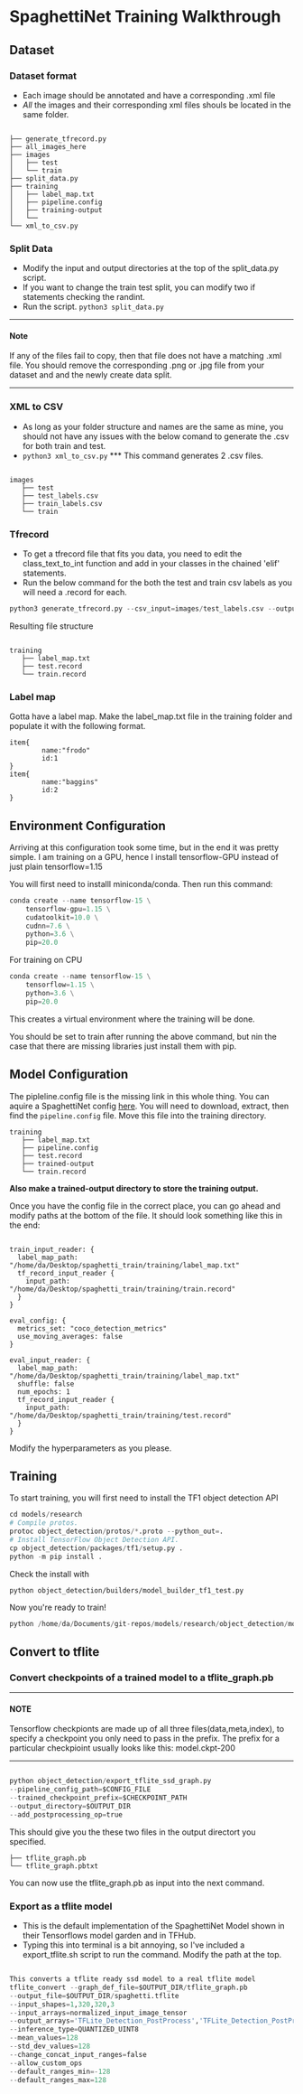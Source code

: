 # SpaghettiNet Training Walkthrough

## Dataset

### Dataset format

* Each image should be annotated and have a corresponding .xml file
* *All* the images and their corresponding xml files shouls be located in the same folder.

``` text

├── generate_tfrecord.py
├── all_images_here
├── images
│   ├── test
│   └── train
├── split_data.py
├── training
│   ├── label_map.txt
│   ├── pipeline.config
│   ├── training-output
│   └──
└── xml_to_csv.py
```

### Split Data

* Modify the input and output directories at the top of the split_data.py script.
* If you want to change the train test split, you can modify two if statements checking the randint.
* Run the script. `python3 split_data.py`

---

#### Note

If any of the files fail to copy, then that file does not have a matching .xml file. You should remove the corresponding .png or .jpg file from your dataset and and the newly create data split.

---

### XML to CSV

* As long as your folder structure and names are the same as mine, you should not have any issues with the below comand to generate the .csv for both train and test.
* `python3 xml_to_csv.py`
*** This command generates 2 .csv files.

``` text

images
   ├── test
   ├── test_labels.csv
   ├── train_labels.csv
   └── train

```

### Tfrecord

* To get a tfrecord file that fits you data, you need to edit the class_text_to_int function and add in your classes in the chained 'elif' statements.
* Run the below command for the both the test and train csv labels as you will need a .record for each.

``` python
python3 generate_tfrecord.py --csv_input=images/test_labels.csv --output_path=training/test.record --image_dir=images/test/

```

Resulting file structure

``` text

training
   ├── label_map.txt
   ├── test.record
   └── train.record

```

### Label map

Gotta have a label map.
Make the label_map.txt file in the training folder and populate it with the following format.

``` Text
item{
        name:"frodo"
        id:1
}
item{
        name:"baggins"
        id:2
}

```

## Environment Configuration

Arriving at this configuration took some time, but in the end it was pretty simple. I am training on a GPU, hence I install tensorflow-GPU instead of just plain tensorflow=1.15

You will first need to installl miniconda/conda. Then run this command:

``` python
conda create --name tensorflow-15 \
    tensorflow-gpu=1.15 \
    cudatoolkit=10.0 \
    cudnn=7.6 \
    python=3.6 \
    pip=20.0
```

For training on CPU

``` python
conda create --name tensorflow-15 \
    tensorflow=1.15 \
    python=3.6 \
    pip=20.0
```

This creates a virtual environment where the training will be done.

You should be set to train after running the above command, but nin the case that there are missing libraries just install them with pip.

## Model Configuration

The pipleline.config file is the missing link in this whole thing. You can aquire a SpaghettiNet config [here](https://github.com/tensorflow/models/blob/master/research/object_detection/g3doc/tf1_detection_zoo.md#pixel-6-edge-tpu-models). You will need to download, extract, then find the ```pipeline.config``` file. Move this file into the training directory.

``` text
training
   ├── label_map.txt
   ├── pipeline.config
   ├── test.record
   ├── trained-output
   └── train.record
```

**Also make a trained-output directory to store the training output.**

Once you have the config file in the correct place, you can go ahead and modify paths at the bottom of the file. It should look something like this in the end:

``` Text

train_input_reader: {
  label_map_path: "/home/da/Desktop/spaghetti_train/training/label_map.txt"
  tf_record_input_reader {
    input_path: "/home/da/Desktop/spaghetti_train/training/train.record"
  }
}

eval_config: {
  metrics_set: "coco_detection_metrics"
  use_moving_averages: false
}

eval_input_reader: {
  label_map_path: "/home/da/Desktop/spaghetti_train/training/label_map.txt"
  shuffle: false
  num_epochs: 1
  tf_record_input_reader {
    input_path: "/home/da/Desktop/spaghetti_train/training/test.record"
  }
}

```

Modify the hyperparameters as you please.

## Training

To start training, you will first need to install the TF1 object detection API

``` python
cd models/research
# Compile protos.
protoc object_detection/protos/*.proto --python_out=.
# Install TensorFlow Object Detection API.
cp object_detection/packages/tf1/setup.py .
python -m pip install .

```

Check the install with
```
python object_detection/builders/model_builder_tf1_test.py
```

Now you're ready to train!
``` python
python /home/da/Documents/git-repos/models/research/object_detection/model_main.py --model_dir=/home/da/Desktop/spaghetti_train/training/training-output/ --pipeline_config_path=/home/da/Desktop/spaghetti_train/training/pipeline.config

```

## Convert to tflite

### Convert checkpoints of a trained model to a tflite_graph.pb

---

#### NOTE

Tensorflow checkpionts are made up of all three files(data,meta,index), to specify a checkpoint you only need to pass in the prefix. The prefix for a particular checkpioint usually looks like this: model.ckpt-200

---

``` python

python object_detection/export_tflite_ssd_graph.py 
--pipeline_config_path=$CONFIG_FILE 
--trained_checkpoint_prefix=$CHECKPOINT_PATH 
--output_directory=$OUTPUT_DIR 
--add_postprocessing_op=true
```

This should give you the these two files in the output directort you specified.

``` text
├── tflite_graph.pb
└── tflite_graph.pbtxt

```

You can now use the tflite_graph.pb as input into the next command.

### Export as a tflite model

* This is the default implementation of the SpaghettiNet Model shown in their Tensorflows model garden and in TFHub. 
* Typing this into terminal is a bit annoying, so I've included a export_tflite.sh script to run the command. Modify the path at the top.

``` python

This converts a tflite ready ssd model to a real tflite model
tflite_convert --graph_def_file=$OUTPUT_DIR/tflite_graph.pb 
--output_file=$OUTPUT_DIR/spaghetti.tflite 
--input_shapes=1,320,320,3 
--input_arrays=normalized_input_image_tensor 
--output_arrays='TFLite_Detection_PostProcess','TFLite_Detection_PostProcess:1','TFLite_Detection_PostProcess:2','TFLite_Detection_PostProcess:3' 
--inference_type=QUANTIZED_UINT8 
--mean_values=128 
--std_dev_values=128 
--change_concat_input_ranges=false 
--allow_custom_ops 
--default_ranges_min=-128 
--default_ranges_max=128
```
